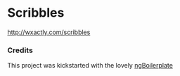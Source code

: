 # Scribbles

http://wxactly.com/scribbles

### Credits

This project was kickstarted with the lovely [ngBoilerplate](https://github.com/ngbp/ngbp)
